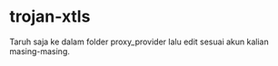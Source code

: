 # trojan-xtls
Taruh saja ke dalam folder proxy_provider lalu edit sesuai akun kalian masing-masing.
